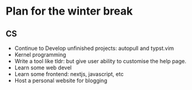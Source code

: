 # Plan for the winter break

## CS

- Continue to Develop unfinished projects: autopull and typst.vim
- Kernel programming
- Write a tool like tldr: but give user ability to customise the help page.
- Learn some web devel
- Learn some frontend: nextjs, javascript, etc
- Host a personal website for blogging
